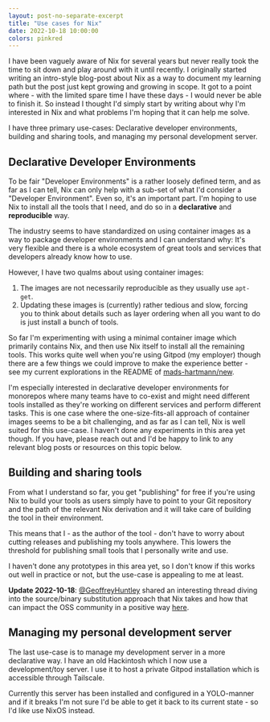 ```yaml
---
layout: post-no-separate-excerpt
title: "Use cases for Nix"
date: 2022-10-18 10:00:00
colors: pinkred
---
```


I have been vaguely aware of Nix for several years but never really took the time to sit down and play around with it until recently. I originally started writing an intro-style blog-post about Nix as a way to document my learning path but the post just kept growing and growing in scope. It got to a point where - with the limited spare time I have these days - I would never be able to finish it. So instead I thought I'd simply start by writing about why I'm interested in Nix and what problems I'm hoping that it can help me solve.

I have three primary use-cases: Declarative developer environments, building and sharing tools, and managing my personal development server.

## Declarative Developer Environments

To be fair "Developer Environments" is a rather loosely defined term, and as far as I can tell, Nix can only help with a sub-set of what I'd consider a "Developer Environment". Even so, it's an important part. I'm hoping to use Nix to install all the tools that I need, and do so in a **declarative** and **reproducible** way.

The industry seems to have standardized on using container images as a way to package developer environments and I can understand why: It's very flexible and there is a whole ecosystem of great tools and services that developers already know how to use.

However, I have two qualms about using container images:

1. The images are not necessarily reproducible as they usually use `apt-get`.
2. Updating these images is (currently) rather tedious and slow, forcing you to think about details such as layer ordering when all you want to do is just install a bunch of tools.

So far I'm experimenting with using a minimal container image which primarily contains Nix, and then use Nix itself to install all the remaining tools. This works quite well when you're using Gitpod (my employer) though there are a few things we could improve to make the experience better - see my current explorations in the README of [mads-hartmann/new](https://github.com/mads-hartmann/new).

I'm especially interested in declarative developer environments for monorepos where many teams have to co-exist and might need different tools installed as they're working on different services and perform different tasks. This is one case where the one-size-fits-all approach of container images seems to be a bit challenging, and as far as I can tell, Nix is well suited for this use-case. I haven't done any experiments in this area yet though. If you have, please reach out and I'd be happy to link to any relevant blog posts or resources on this topic below.

## Building and sharing tools

From what I understand so far, you get "publishing" for free if you're using Nix to build your tools as users simply have to point to your Git repository and the path of the relevant Nix derivation and it will take care of building the tool in their environment.

This means that I - as the author of the tool - don't have to worry about cutting releases and publishing my tools anywhere. This lowers the threshold for publishing small tools that I personally write and use.

I haven't done any prototypes in this area yet, so I don't know if this works out well in practice or not, but the use-case is appealing to me at least.

**Update 2022-10-18**: [@GeoffreyHuntley](https://twitter.com/GeoffreyHuntley) shared an interesting thread diving into the source/binary substitution approach that Nix takes and how that can impact the OSS community in a positive way [here](https://twitter.com/GeoffreyHuntley/status/1582376205260820480?s=20&t=Ygb_IVzyWp-b8LaMPwY3rw).

## Managing my personal development server

The last use-case is to manage my development server in a more declarative way. I have an old Hackintosh which I now use a development/toy server. I use it to host a private Gitpod installation which is accessible through Tailscale.

Currently this server has been installed and configured in a YOLO-manner and if it breaks I'm not sure I'd be able to get it back to its current state - so I'd like use NixOS instead.
